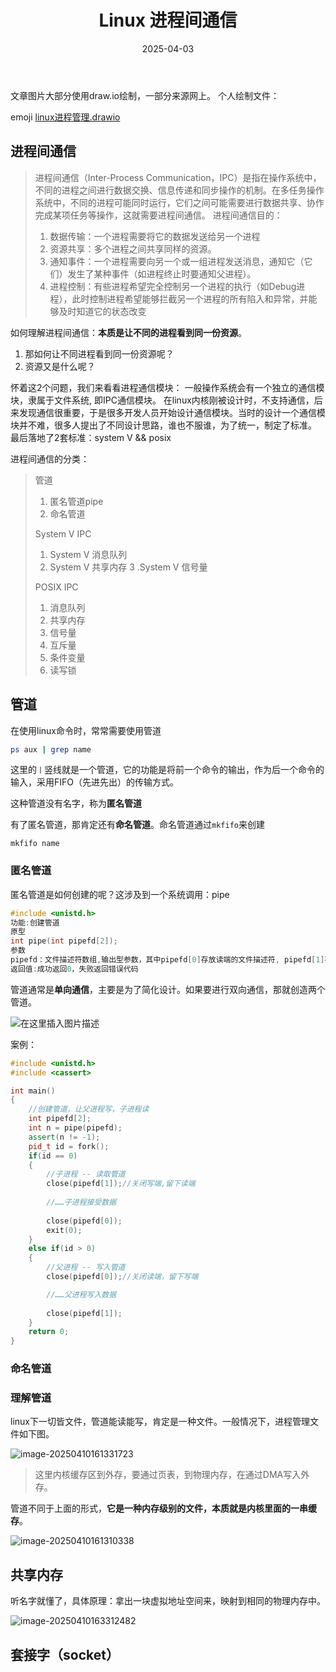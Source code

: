 ﻿---
title: "Linux 进程间通信"
description: "从入门到精通的 Linux 进程间通信"
date: 2025-04-03
slug: "linux-process-communication"
categories:
    - linux
tags:
    - linux进程间通信
---







文章图片大部分使用draw.io绘制，一部分来源网上。
个人绘制文件：

emoji [linux进程管理.drawio](../linux进程管理.drawio)




## 进程间通信

>进程间通信（Inter-Process Communication，IPC）是指在操作系统中，不同的进程之间进行数据交换、信息传递和同步操作的机制。在多任务操作系统中，不同的进程可能同时运行，它们之间可能需要进行数据共享、协作完成某项任务等操作，这就需要进程间通信。
>进程间通信目的：
>
>1. 数据传输：一个进程需要将它的数据发送给另一个进程
>2. 资源共享：多个进程之间共享同样的资源。
>3. 通知事件：一个进程需要向另一个或一组进程发送消息，通知它（它们）发生了某种事件（如进程终止时要通知父进程）。
>4. 进程控制：有些进程希望完全控制另一个进程的执行（如Debug进程），此时控制进程希望能够拦截另一个进程的所有陷入和异常，并能够及时知道它的状态改变



如何理解进程间通信：**本质是让不同的进程看到同一份资源**。

1. 那如何让不同进程看到同一份资源呢？
2. 资源又是什么呢？

 怀着这2个问题，我们来看看进程通信模块：
 一般操作系统会有一个独立的通信模块，隶属于文件系统, 即IPC通信模块。
在linux内核刚被设计时，不支持通信，后来发现通信很重要，于是很多开发人员开始设计通信模块。当时的设计一个通信模块并不难，很多人提出了不同设计思路，谁也不服谁，为了统一，制定了标准。
最后落地了2套标准：system V && posix


进程间通信的分类：

>管道
>
>1. 匿名管道pipe
>2. 命名管道
>
>System V IPC
>
>1. System V 消息队列
>2. System V 共享内存
>     3 .System V 信号量
>
>POSIX IPC
>
>1. 消息队列
>2. 共享内存
>3. 信号量
>4. 互斥量
>5. 条件变量
>6. 读写锁





## 管道

在使用linux命令时，常常需要使用管道

```bash
ps aux | grep name
```

这里的`丨`竖线就是一个管道，它的功能是将前一个命令的输出，作为后一个命令的输入，采用FIFO（先进先出）的传输方式。

这种管道没有名字，称为**匿名管道**

有了匿名管道，那肯定还有**命名管道**。命名管道通过`mkfifo`来创建

```
mkfifo name
```



### 匿名管道

匿名管道是如何创建的呢？这涉及到一个系统调用：pipe

```c
#include <unistd.h>
功能:创建管道
原型
int pipe(int pipefd[2]);
参数
pipefd：文件描述符数组,输出型参数，其中pipefd[0]存放读端的文件描述符, pipefd[1]存放读端的文件描述符
返回值:成功返回0，失败返回错误代码
```

管道通常是**单向通信**，主要是为了简化设计。如果要进行双向通信，那就创造两个管道。



![在这里插入图片描述](image/e7a92bfb9c5e2004ff90217301b04c91.png)

案例：

```cpp
#include <unistd.h>
#include <cassert>

int main()
{
    //创建管道，让父进程写，子进程读
    int pipefd[2];
    int n = pipe(pipefd);
    assert(n != -1);
    pid_t id = fork();
    if(id == 0)
    {
        //子进程 -- 读取管道
        close(pipefd[1]);//关闭写端,留下读端
        
        //……子进程接受数据
 
        close(pipefd[0]);
        exit(0);
    }
    else if(id > 0)
    {
        //父进程 -- 写入管道
        close(pipefd[0]);//关闭读端，留下写端

        //……父进程写入数据 
        
        close(pipefd[1]);
    }
    return 0;
}
```



### 命名管道





### 理解管道



linux下一切皆文件，管道能读能写，肯定是一种文件。一般情况下，进程管理文件如下图。

![image-20250410161331723](image/image-20250410161331723.png)

> 这里内核缓存区到外存，要通过页表，到物理内存，在通过DMA写入外存。

管道不同于上面的形式，**它是一种内存级别的文件，本质就是内核里面的一串缓存**。

![image-20250410161310338](image/image-20250410161310338.png)





## 共享内存

听名字就懂了，具体原理：拿出一块虚拟地址空间来，映射到相同的物理内存中。

![image-20250410163312482](image/image-20250410163312482.png)





## 套接字（socket）

